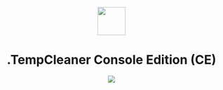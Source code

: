 <p align="center"><img height="64" width="64" src="https://user-images.githubusercontent.com/91411319/204083875-6a236dba-412f-4b62-b986-e35d4426130e.png"></p>
<h1 align="center">.TempCleaner Console Edition (CE)</h1>
<p align="center"><img src="https://user-images.githubusercontent.com/91411319/204085534-f408950f-2be0-4373-a02d-1e524fa9a625.png"></p>
